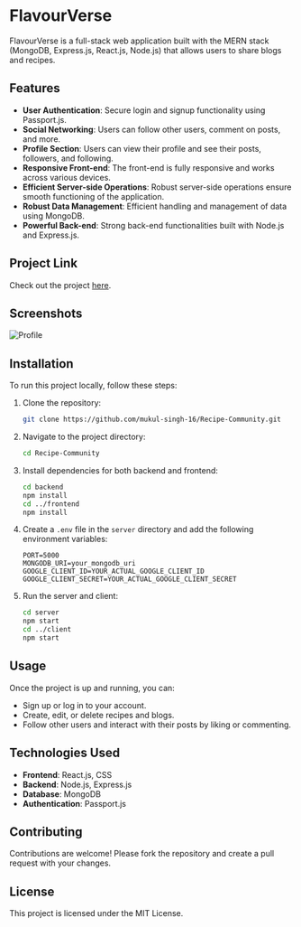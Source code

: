 # FlavourVerse

FlavourVerse is a full-stack web application built with the MERN stack (MongoDB, Express.js, React.js, Node.js) that allows users to share blogs and recipes.

## Features

- **User Authentication**: Secure login and signup functionality using Passport.js.
- **Social Networking**: Users can follow other users, comment on posts, and more.
- **Profile Section**: Users can view their profile and see their posts, followers, and following.
- **Responsive Front-end**: The front-end is fully responsive and works across various devices.
- **Efficient Server-side Operations**: Robust server-side operations ensure smooth functioning of the application.
- **Robust Data Management**: Efficient handling and management of data using MongoDB.
- **Powerful Back-end**: Strong back-end functionalities built with Node.js and Express.js.

## Project Link

Check out the project [here](https://github.com/mukul-singh-16/Recipe-Community).

## Screenshots

![Profile](./profile.png)

## Installation

To run this project locally, follow these steps:

1. Clone the repository:
    ```bash
    git clone https://github.com/mukul-singh-16/Recipe-Community.git
    ```
2. Navigate to the project directory:
    ```bash
    cd Recipe-Community
    ```
3. Install dependencies for both backend and frontend:
    ```bash
    cd backend
    npm install
    cd ../frontend
    npm install
    ```
4. Create a `.env` file in the `server` directory and add the following environment variables:
    ```
    PORT=5000
    MONGODB_URI=your_mongodb_uri
    GOOGLE_CLIENT_ID=YOUR_ACTUAL_GOOGLE_CLIENT_ID
    GOOGLE_CLIENT_SECRET=YOUR_ACTUAL_GOOGLE_CLIENT_SECRET
    ```
5. Run the server and client:
    ```bash
    cd server
    npm start
    cd ../client
    npm start
    ```

## Usage

Once the project is up and running, you can:

- Sign up or log in to your account.
- Create, edit, or delete recipes and blogs.
- Follow other users and interact with their posts by liking or commenting.

## Technologies Used

- **Frontend**: React.js, CSS
- **Backend**: Node.js, Express.js
- **Database**: MongoDB
- **Authentication**: Passport.js

## Contributing

Contributions are welcome! Please fork the repository and create a pull request with your changes.

## License

This project is licensed under the MIT License.

